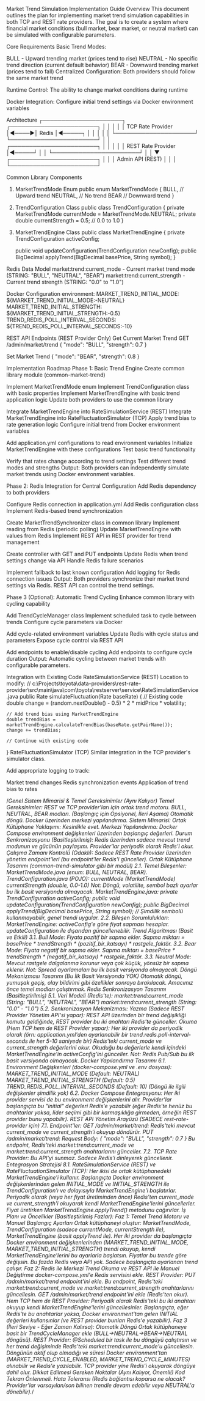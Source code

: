 Market Trend Simulation Implementation Guide
Overview
This document outlines the plan for implementing market trend simulation capabilities in both TCP and REST rate providers. The goal is to create a system where financial market conditions (bull market, bear market, or neutral market) can be simulated with configurable parameters.

Core Requirements
Basic Trend Modes:

BULL - Upward trending market (prices tend to rise)
NEUTRAL - No specific trend direction (current default behavior)
BEAR - Downward trending market (prices tend to fall)
Centralized Configuration: Both providers should follow the same market trend

Runtime Control: The ability to change market conditions during runtime

Docker Integration: Configure initial trend settings via Docker environment variables

Architecture
┌─────────────────────┐      ┌───────────────────────┐
│                     │      │                       │
│  TCP Rate Provider  │◄────►│        Redis          │◄─────┐
│                     │      │                       │      │
└─────────────────────┘      └───────────────────────┘      │
                                                            │
                             ┌───────────────────────┐      │
                             │                       │      │
                             │  REST Rate Provider   │◄─────┘
                             │                       │
                             └───────────────────────┘
                                     │
                                     │
                                     ▼
                             ┌───────────────────────┐
                             │                       │
                             │    Admin API (REST)   │
                             │                       │
                             └───────────────────────┘

Common Library Components
1. MarketTrendMode Enum
public enum MarketTrendMode {
    BULL,   // Upward trend
    NEUTRAL, // No trend
    BEAR    // Downward trend
}
2. TrendConfiguration Class
public class TrendConfiguration {
    private MarketTrendMode currentMode = MarketTrendMode.NEUTRAL;
    private double currentStrength = 0.5; // 0.0 to 1.0
}
3. MarketTrendEngine Class
public class MarketTrendEngine {
    private TrendConfiguration activeConfig;
    
    public void updateConfiguration(TrendConfiguration newConfig);
    public BigDecimal applyTrend(BigDecimal basePrice, String symbol);
}

Redis Data Model
market:trend:current_mode - Current market trend mode (STRING: "BULL", "NEUTRAL", "BEAR")
market:trend:current_strength - Current trend strength (STRING: "0.0" to "1.0")

Docker Configuration
environment:
  MARKET_TREND_INITIAL_MODE: ${MARKET_TREND_INITIAL_MODE:-NEUTRAL}
  MARKET_TREND_INITIAL_STRENGTH: ${MARKET_TREND_INITIAL_STRENGTH:-0.5}
  TREND_REDIS_POLL_INTERVAL_SECONDS: ${TREND_REDIS_POLL_INTERVAL_SECONDS:-10}

REST API Endpoints (REST Provider Only)
Get Current Market Trend
GET /admin/market/trend
{
  "mode": "BULL",
  "strength": 0.7
}

Set Market Trend
{
  "mode": "BEAR",
  "strength": 0.8
}

Implementation Roadmap
Phase 1: Basic Trend Engine
Create common library module (common-market-trend)

Implement MarketTrendMode enum
Implement TrendConfiguration class with basic properties
Implement MarketTrendEngine with basic trend application logic
Update both providers to use the common library

Integrate MarketTrendEngine into RateSimulationService (REST)
Integrate MarketTrendEngine into RateFluctuationSimulator (TCP)
Apply trend bias to rate generation logic
Configure initial trend from Docker environment variables

Add application.yml configurations to read environment variables
Initialize MarketTrendEngine with these configurations
Test basic trend functionality

Verify that rates change according to trend settings
Test different trend modes and strengths
Output: Both providers can independently simulate market trends using Docker environment variables.

Phase 2: Redis Integration for Central Configuration
Add Redis dependency to both providers

Configure Redis connection in application.yml
Add Redis configuration class
Implement Redis-based trend synchronization

Create MarketTrendSynchronizer class in common library
Implement reading from Redis (periodic polling)
Update MarketTrendEngine with values from Redis
Implement REST API in REST provider for trend management

Create controller with GET and PUT endpoints
Update Redis when trend settings change via API
Handle Redis failure scenarios

Implement fallback to last known configuration
Add logging for Redis connection issues
Output: Both providers synchronize their market trend settings via Redis. REST API can control the trend settings.

Phase 3 (Optional): Automatic Trend Cycling
Enhance common library with cycling capability

Add TrendCycleManager class
Implement scheduled task to cycle between trends
Configure cycle parameters via Docker

Add cycle-related environment variables
Update Redis with cycle status and parameters
Expose cycle control via REST API

Add endpoints to enable/disable cycling
Add endpoints to configure cycle duration
Output: Automatic cycling between market trends with configurable parameters.

Integration with Existing Code
RateSimulationService (REST)
Location to modify:
// c:\Projects\toyota\data-providers\rest-rate-provider\src\main\java\com\toyota\restserver\service\RateSimulationService.java
public Rate simulateFluctuation(Rate baseRate) {
    // Existing code
    double change = (random.nextDouble() - 0.5) * 2 * midPrice * volatility;
    
    // Add trend bias using MarketTrendEngine
    double trendBias = marketTrendEngine.calculateTrendBias(baseRate.getPairName());
    change += trendBias;
    
    // Continue with existing code
}
RateFluctuationSimulator (TCP)
Similar integration in the TCP provider's simulator class.

Add appropriate logging to track:

Market trend changes
Redis synchronization events
Application of trend bias to rates


/*Genel Sistem Mimarisi & Temel Gereksinimler (Aynı Kalıyor)
Temel Gereksinimler:
REST ve TCP provider'ları için ortak trend motoru.
BULL, NEUTRAL, BEAR modları.
(Başlangıç için Opsiyonel, İleri Aşama) Otomatik döngü.
Docker üzerinden merkezi yapılandırma.
Sistem Mimarisi:
Ortak Kütüphane Yaklaşımı: Kesinlikle evet.
Merkezi Yapılandırma: Docker Compose environment değişkenleri üzerinden başlangıç değerleri.
Durum Senkronizasyonu (Basitleştirilmiş): Redis üzerinden sadece mevcut trend modunun ve gücünün paylaşımı. Provider'lar periyodik olarak Redis'i okur.
Çalışma Zamanı Kontrolü (Odaklı): Sadece REST Rate Provider üzerinden yönetim endpoint'leri (bu endpoint'ler Redis'i günceller).
Ortak Kütüphane Tasarımı (common-trend-simulator gibi bir modül)
2.1. Temel Bileşenler:
MarketTrendMode.java (enum: BULL, NEUTRAL, BEAR).
TrendConfiguration.java (POJO):
currentMode (MarketTrendMode)
currentStrength (double, 0.0-1.0)
Not: Döngü, volatilite, sembol bazlı ayarlar bu ilk basit versiyonda olmayacak.
MarketTrendEngine.java:
private TrendConfiguration activeConfig;
public void updateConfiguration(TrendConfiguration newConfig);
public BigDecimal applyTrend(BigDecimal basePrice, String symbol); // Şimdilik sembolü kullanmayabilir, genel trendi uygular.
2.2. Bileşen Sorumlulukları:
MarketTrendEngine: activeConfig'e göre fiyat sapması hesaplar. updateConfiguration ile dışarıdan güncellenebilir.
Trend Algoritması (Basit ve Etkili)
3.1. Bull Mode: Fiyata pozitif bir sapma ekler. Sapma miktarı = basePrice * trendStrength * (pozitif_bir_katsayı) * rastgele_faktör.
3.2. Bear Mode: Fiyata negatif bir sapma ekler. Sapma miktarı = basePrice * trendStrength * (negatif_bir_katsayı) * rastgele_faktör.
3.3. Neutral Mode: Mevcut rastgele dalgalanma korunur veya çok küçük, yönsüz bir sapma eklenir.
Not: Spread ayarlamaları bu ilk basit versiyonda olmayacak.
Döngü Mekanizması Tasarımı (Bu İlk Basit Versiyonda YOK)
Otomatik döngü, yumuşak geçiş, olay bildirimi gibi özellikler sonraya bırakılacak. Amacımız önce temel modları çalıştırmak.
Redis Senkronizasyon Tasarımı (Basitleştirilmiş)
5.1. Veri Modeli (Redis'te):
market:trend:current_mode (String: "BULL", "NEUTRAL", "BEAR")
market:trend:current_strength (String: "0.0" - "1.0")
5.2. Senkronizasyon Mekanizması:
Yazma (Sadece REST Provider Yönetim API'si yapar): REST API üzerinden bir trend değişikliği komutu geldiğinde, REST provider bu iki anahtarı Redis'te günceller.
Okuma (Hem TCP hem de REST Provider yapar):
Her iki provider da periyodik olarak (örn: application.yml'den ayarlanabilir bir trend.redis.poll-interval-seconds ile her 5-10 saniyede bir) Redis'teki current_mode ve current_strength değerlerini okur.
Okuduğu bu değerlerle kendi içindeki MarketTrendEngine'in activeConfig'ini günceller.
Not: Redis Pub/Sub bu ilk basit versiyonda olmayacak.
Docker Yapılandırma Tasarımı
6.1. Environment Değişkenleri (docker-compose.yml ve .env dosyası):
MARKET_TREND_INITIAL_MODE (Default: NEUTRAL)
MARKET_TREND_INITIAL_STRENGTH (Default: 0.5)
TREND_REDIS_POLL_INTERVAL_SECONDS (Default: 10)
(Döngü ile ilgili değişkenler şimdilik yok)
6.2. Docker Compose Entegrasyonu:
Her iki provider servisi de bu environment değişkenlerini alır.
Provider'lar başlangıçta bu "initial" değerleri Redis'e yazabilir (eğer Redis'te henüz bu anahtarlar yoksa, lider seçimi gibi bir karmaşıklığa girmeden, örneğin REST provider bunu yapabilir).
REST API Yönetim Arayüzü (SADECE rest-rate-provider için)
7.1. Endpoint'ler:
GET /admin/market/trend: Redis'teki mevcut current_mode ve current_strength'i okuyup döndürür.
PUT /admin/market/trend:
Request Body: { "mode": "BULL", "strength": 0.7 }
Bu endpoint, Redis'teki market:trend:current_mode ve market:trend:current_strength anahtarlarını günceller.
7.2. TCP Rate Provider: Bu API'yi sunmaz. Sadece Redis'i dinleyerek güncellenir.
Entegrasyon Stratejisi
8.1. RateSimulationService (REST) ve RateFluctuationSimulator (TCP):
Her ikisi de ortak kütüphanedeki MarketTrendEngine'i kullanır.
Başlangıçta Docker environment değişkenlerinden gelen INITIAL_MODE ve INITIAL_STRENGTH ile TrendConfiguration'ı ve dolayısıyla MarketTrendEngine'i başlatırlar.
Periyodik olarak (veya her fiyat üretiminden önce) Redis'ten current_mode ve current_strength'i okuyarak kendi MarketTrendEngine'lerini güncellerler.
Fiyat üretirken MarketTrendEngine.applyTrend() metodunu çağırırlar.
İş Planı ve Öncelikler (Basitleştirilmiş Fazlar):
Faz 1: Temel Trend Motoru ve Manuel Başlangıç Ayarları
Ortak kütüphaneyi oluştur: MarketTrendMode, TrendConfiguration (sadece currentMode, currentStrength ile), MarketTrendEngine (basit applyTrend ile).
Her iki provider da başlangıçta Docker environment değişkenlerinden (MARKET_TREND_INITIAL_MODE, MARKET_TREND_INITIAL_STRENGTH) trendi okuyup, kendi MarketTrendEngine'lerini bu ayarlarla başlatsın. Fiyatlar bu trende göre değişsin.
Bu fazda Redis veya API yok. Sadece başlangıçta ayarlanan trend çalışır.
Faz 2: Redis ile Merkezi Trend Okuma ve REST API ile Manuel Değiştirme
docker-compose.yml'e Redis servisini ekle.
REST Provider:
PUT /admin/market/trend endpoint'ini ekle. Bu endpoint, Redis'teki market:trend:current_mode ve market:trend:current_strength anahtarlarını güncellesin.
GET /admin/market/trend endpoint'ini ekle (Redis'ten okur).
Hem TCP hem de REST Provider:
Periyodik olarak Redis'teki bu iki anahtarı okuyup kendi MarketTrendEngine'lerini güncellesinler.
Başlangıçta, eğer Redis'te bu anahtarlar yoksa, Docker environment'tan gelen INITIAL değerleri kullansınlar (ve REST provider bunları Redis'e yazabilir).
Faz 3 (İleri Seviye - Eğer Zaman Kalırsa): Otomatik Döngü
Ortak kütüphaneye basit bir TrendCycleManager ekle (BULL->NEUTRAL->BEAR->NEUTRAL döngüsü).
REST Provider: @Scheduled bir task ile bu döngüyü çalıştırsın ve her trend değişiminde Redis'teki market:trend:current_mode'u güncellesin. Döngünün aktif olup olmadığı ve süresi Docker environment'tan (MARKET_TREND_CYCLE_ENABLED, MARKET_TREND_CYCLE_MINUTES) alınabilir ve Redis'e yazılabilir.
TCP provider yine Redis'i okuyarak döngüye dahil olur.
Dikkat Edilmesi Gereken Noktalar (Aynı Kalıyor, Önemli!)
Kod Tekrarı Önlenmeli.
Hata Toleransı (Redis bağlantısı koparsa ne olacak? Provider'lar varsayılan/son bilinen trendle devam edebilir veya NEUTRAL'a dönebilir).*/